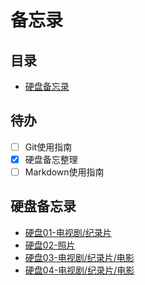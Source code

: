 # 备忘录

## 目录
* [硬盘备忘录](#硬盘备忘录)

## 待办
* [ ] Git使用指南
* [x] 硬盘备忘整理
* [ ] Markdown使用指南

## 硬盘备忘录
* [硬盘01-电视剧/纪录片](https://github.com/SouthSuzaku/Memorandum/blob/master/HardDrive/HardDrive01.md)
* [硬盘02-照片](https://github.com/SouthSuzaku/Memorandum/blob/master/HardDrive/HardDrive02.md)
* [硬盘03-电视剧/纪录片/电影](https://github.com/SouthSuzaku/Memorandum/blob/master/HardDrive/HardDrive03.md)
* [硬盘04-电视剧/纪录片/电影](https://github.com/SouthSuzaku/Memorandum/blob/master/HardDrive/HardDrive04.md)